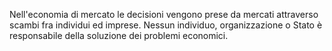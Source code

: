 Nell'economia di mercato le decisioni vengono prese da mercati attraverso scambi fra individui ed imprese. Nessun individuo, organizzazione o Stato è responsabile della soluzione dei problemi economici.

